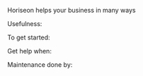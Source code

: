 Horiseon helps your business in many ways

Usefulness:

To get started:

Get help when:

Maintenance done by:
